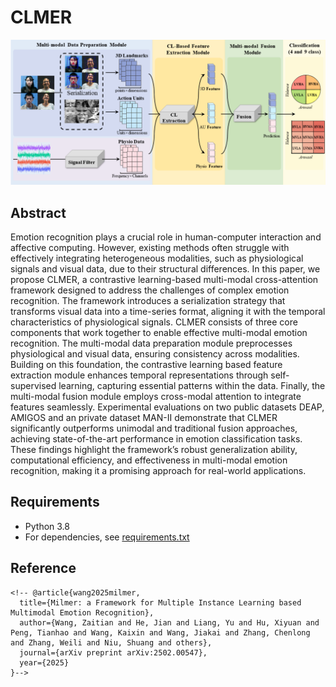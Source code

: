# CLMER
![Preview](./architecture.png)

## Abstract

Emotion recognition plays a crucial role in human-computer interaction and affective computing. However, existing methods often struggle with effectively integrating heterogeneous modalities, such as physiological signals and visual data, due to their structural differences. In this paper, we propose CLMER, a contrastive learning-based multi-modal cross-attention framework designed to address the challenges of complex emotion recognition. The framework introduces a serialization strategy that transforms visual data into a time-series format, aligning it with the temporal characteristics of physiological signals. CLMER consists of three core components that work together to enable effective multi-modal emotion recognition. The multi-modal data preparation module preprocesses physiological and visual data, ensuring consistency across modalities. Building on this foundation, the contrastive learning based feature extraction module enhances temporal representations through self-supervised learning, capturing essential patterns within the data. Finally, the multi-modal fusion module employs cross-modal attention to integrate features seamlessly. Experimental evaluations on two public datasets DEAP, AMIGOS and an private dataset MAN-II demonstrate that CLMER significantly outperforms unimodal and traditional fusion approaches, achieving state-of-the-art performance in emotion classification tasks. These findings highlight the framework’s robust generalization ability, computational efficiency, and effectiveness in multi-modal emotion recognition, making it a promising approach for real-world applications.

## Requirements

- Python 3.8
- For dependencies, see [requirements.txt](./requirements.txt)


## Reference

```
<!-- @article{wang2025milmer,
  title={Milmer: a Framework for Multiple Instance Learning based Multimodal Emotion Recognition},
  author={Wang, Zaitian and He, Jian and Liang, Yu and Hu, Xiyuan and Peng, Tianhao and Wang, Kaixin and Wang, Jiakai and Zhang, Chenlong and Zhang, Weili and Niu, Shuang and others},
  journal={arXiv preprint arXiv:2502.00547},
  year={2025}
}-->
```

